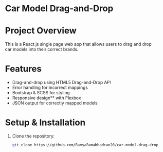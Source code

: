 # Car Model Drag-and-Drop

# Project Overview
This is a React.js single page web app that allows users to drag and drop car models into their correct brands.

# Features
- Drag-and-drop using HTML5 Drag-and-Drop API
- Error handling for incorrect mappings  
- Bootstrap & SCSS for styling  
- Responsive design** with Flexbox
- JSON output for correctly mapped models  

# Setup & Installation
1. Clone the repository:
   ```bash
   git clone https://github.com/RamyaRamabhadran20/car-model-drag-drop.git


